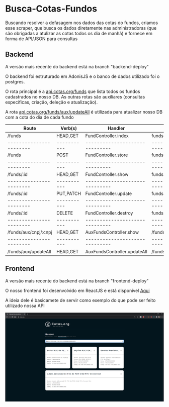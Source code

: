 # Busca-Cotas-Fundos

Buscando resolver a defasagem nos dados das cotas do fundos, criamos esse scraper, 
que busca os dados diretamente nas administradoras (que são obrigadas a atulizar as cotas todos os dia de manhã)
e fornece em forma de API/JSON para consultas

## Backend

A versão mais recente do backend está na branch "backend-deploy"

O backend foi estruturado em AdonisJS e o banco de dados utilizado foi o postgres.

O rota principal é a [api.cotas.org/funds](http://api.cotas.org/funds) que lista todos os fundos cadastrados no nosso DB.
As outras rotas são auxiliares (consultas específicas, criação, deleção e atualização).

A rota [api.cotas.org/funds/aux/updateAll](http://api.cotas.org/funds/aux/updateAll) é utilizada para atualizar nosso DB com a cota do dia de cada fundo
 
| Route                 | Verb(s)   | Handler                      | Name                  |
|-----------------------|-----------|------------------------------|-----------------------|
| /funds                | HEAD,GET  | FundController.index         | funds.index           |
|-----------------------|-----------|------------------------------|-----------------------|
| /funds                | POST      | FundController.store         | funds.store           |
|-----------------------|-----------|------------------------------|-----------------------|
| /funds/:id            | HEAD,GET  | FundController.show          | funds.show            |
|-----------------------|-----------|------------------------------|-----------------------|
| /funds/:id            | PUT,PATCH | FundController.update        | funds.update          |
|-----------------------|-----------|------------------------------|-----------------------|
| /funds/:id            | DELETE    | FundController.destroy       | funds.destroy         |
|-----------------------|-----------|------------------------------|-----------------------|
| /funds/aux/cnpj/:cnpj | HEAD,GET  | AuxFundsController.show      | /funds/aux/cnpj/:cnpj |
|-----------------------|-----------|------------------------------|-----------------------|
| /funds/aux/updateAll  | HEAD,GET  | AuxFundsController.updateAll | /funds/aux/updateAll  |

## Frontend

A versão mais recente do backend está na branch "frontend-deploy"

O nosso frontend foi desenvolvido em ReactJS e está disponível <a href="https://cotas.org" target="_blank" title="cotas.org">Aqui</a>

A ideia dele é basicamete de servir como exemplo do que pode ser feito utilizado nossa API

<img src="./pagina.PNG" alt="Site print" title="Site hospedado" />
